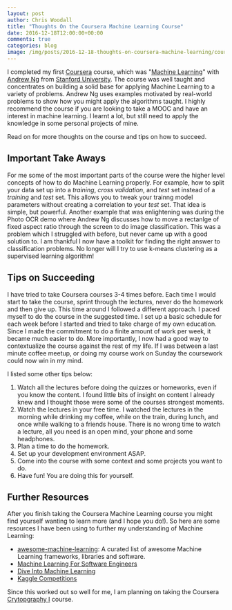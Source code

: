 ```yaml
---
layout: post
author: Chris Woodall
title: "Thoughts On the Coursera Machine Learning Course"
date: 2016-12-18T12:00:00+00:00
comments: true
categories: blog
image: /img/posts/2016-12-18-thoughts-on-coursera-machine-learning/coursera-logo.png
---
```


I completed my first [Coursera][coursera] course, which was
"[Machine Learning][ml-course]" with [Andrew Ng][andrew-ng] from
[Stanford University][stanford]. The course was well
taught and concentrates on building a solid base for applying
Machine Learning to a variety of problems. Andrew Ng uses examples
motivated by real-world problems to show how you might apply the algorithms
taught. I highly recommend the course if you are looking to take a MOOC and have
an interest in machine learning. I learnt a lot, but still need to apply the
knowledge in some personal projects of mine.

Read on for more thoughts on the course and tips on how to succeed.


<!--more-->

## Important Take Aways

For me some of the most important parts of the course were the higher level
concepts of how to do Machine Learning properly. For example, how to split
your data set up into a _training_, _cross validation_, and _test_ set instead
of a _training_ and _test_ set. This allows you to tweak your trainng model
parameters without creating a correlation to your _test_ set. That idea is
simple, but powerful. Another example that was enlightening was during the
Photo OCR demo where Andrew Ng discusses how to move a rectanlge of fixed
aspect ratio through the screen to do image classification. This was a problem
which I struggled with before, but never came up with a good solution to. I am
thankful I now have a toolkit for finding the right answer to classification
problems. No longer will I try to use k-means clustering as a supervised
learning algorithm!

## Tips on Succeeding

I have tried to take Coursera courses 3-4 times before. Each time I would start
to take the course, sprint through the lectures, never do the
homework and then give up. This time around I followed a different approach. I
paced myself to do the course in the suggested time. I set up a basic schedule
for each week before I started and tried to take charge of my own education.
Since I made the commitment to do a finite amount of work per week, it became
much easier to do. More importantly, I now had a good way to contextualize the
course against the rest of my life. If I was between a last minute coffee
meetup, or doing my course work on Sunday the coursework could now win in my
mind.

I listed some other tips below:

1. Watch all the lectures before doing the quizzes or homeworks, even if you
   know the content. I found little bits of insight on content I already knew
   and I thought those were some of the courses strongest moments.
3. Watch the lectures in your free time. I watched the lectures in the morning
   while drinking my coffee, while on the train, during lunch, and once while
   walking to a friends house. There is no wrong time to watch a lecture, all
   you need is an open mind, your phone and some headphones.
3. Plan a time to do the homework.
4. Set up your development environment ASAP.
5. Come into the course with some context and some projects you want to do.
6. Have fun! You are doing this for yourself.

## Further Resources

After you finish taking the Coursera Machine Learning course you might find
yourself wanting to learn more (and I hope you do!). So here are some resources
I have been using to further my understanding of Machine Learning:

- [awesome-machine-learning](https://github.com/josephmisiti/awesome-machine-learning):  A curated list of awesome Machine Learning frameworks, libraries and software.
- [Machine Learning For Software Engineers](https://github.com/ZuzooVn/machine-learning-for-software-engineers)
- [Dive Into Machine Learning](https://github.com/hangtwenty/dive-into-machine-learning)
- [Kaggle Competitions](https://www.kaggle.com/)

Since this worked out so well for me, I am planning on taking the Coursera
[Crytopgraphy I](https://www.coursera.org/learn/crypto) course.

[coursera]: https://www.coursera.org/

[ml-course]: https://www.coursera.org/learn/machine-learning

[andrew-ng]: http://www.andrewng.org/

[stanford]: https://www.stanford.edu/
